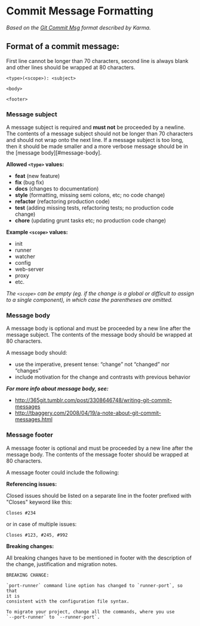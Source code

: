Commit Message Formatting
=========================

*Based on the [Git Commit Msg][karma-git-format] format described by Karma.*

## Format of a commit message:

First line cannot be longer than 70 characters, second line is always
blank and other lines should be wrapped at 80 characters.

```
<type>(<scope>): <subject>

<body>

<footer>
```

### Message subject

A message subject is required and **must not** be proceeded by a
newline. The contents of a message subject should not be longer than 70
characters and should not wrap onto the next line. If a message subject
is too long, then it should be made smaller and a more verbose message
should be in the [message body][#message-body].

**Allowed `<type>` values:**

* **feat** (new feature)
* **fix** (bug fix)
* **docs** (changes to documentation)
* **style** (formatting, missing semi colons, etc; no code change)
* **refactor** (refactoring production code)
* **test** (adding missing tests, refactoring tests; no production code change)
* **chore** (updating grunt tasks etc; no production code change)

**Example `<scope>` values:**
* init
* runner
* watcher
* config
* web-server
* proxy
* etc.

*The `<scope>` can be empty (eg. if the change is a global or difficult to
assign to a single component), in which case the parentheses are
omitted.*

### Message body

A message body is optional and must be proceeded by a new line after the
message subject. The contents of the message body should be wrapped at 80
characters.

A message body should:

* use the imperative, present tense: “change” not “changed” nor “changes”
* include motivation for the change and contrasts with previous behavior

***For more info about message body, see:***
* http://365git.tumblr.com/post/3308646748/writing-git-commit-messages
* http://tbaggery.com/2008/04/19/a-note-about-git-commit-messages.html

### Message footer

A message footer is optional and must be proceeded by a new line after the
message body. The contents of the message footer should be wrapped at 80
characters.

A message footer could include the following:

**Referencing issues:**

Closed issues should be listed on a separate line in the footer prefixed
with "Closes" keyword like this:

```
Closes #234
```

or in case of multiple issues:

```
Closes #123, #245, #992
```

**Breaking changes:**

All breaking changes have to be mentioned in footer with the description
of the change, justification and migration notes.

```
BREAKING CHANGE:

`port-runner` command line option has changed to `runner-port`, so that
it is
consistent with the configuration file syntax.

To migrate your project, change all the commands, where you use
`--port-runner` to `--runner-port`.

```

[karma-git-format]: http://karma-runner.github.io/0.10/dev/git-commit-msg.html
